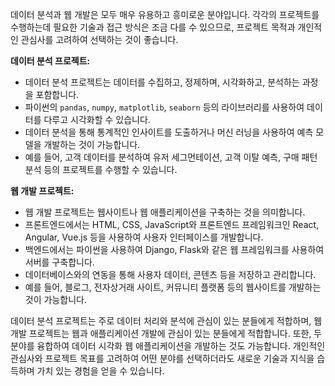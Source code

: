 데이터 분석과 웹 개발은 모두 매우 유용하고 흥미로운 분야입니다. 각각의 프로젝트를 수행하는데 필요한 기술과 접근 방식은 조금 다를 수 있으므로, 프로젝트 목적과 개인적인 관심사를 고려하여 선택하는 것이 좋습니다.

**데이터 분석 프로젝트:**

- 데이터 분석 프로젝트는 데이터를 수집하고, 정제하며, 시각화하고, 분석하는 과정을 포함합니다.
- 파이썬의 `pandas`, `numpy`, `matplotlib`, `seaborn` 등의 라이브러리를 사용하여 데이터를 다루고 시각화할 수 있습니다.
- 데이터 분석을 통해 통계적인 인사이트를 도출하거나 머신 러닝을 사용하여 예측 모델을 개발하는 것이 가능합니다.
- 예를 들어, 고객 데이터를 분석하여 유저 세그먼테이션, 고객 이탈 예측, 구매 패턴 분석 등의 프로젝트를 수행할 수 있습니다.

**웹 개발 프로젝트:**

- 웹 개발 프로젝트는 웹사이트나 웹 애플리케이션을 구축하는 것을 의미합니다.
- 프론트엔드에서는 HTML, CSS, JavaScript와 프론트엔드 프레임워크인 React, Angular, Vue.js 등을 사용하여 사용자 인터페이스를 개발합니다.
- 백엔드에서는 파이썬을 사용하여 Django, Flask와 같은 웹 프레임워크를 사용하여 서버를 구축합니다.
- 데이터베이스와의 연동을 통해 사용자 데이터, 콘텐츠 등을 저장하고 관리합니다.
- 예를 들어, 블로그, 전자상거래 사이트, 커뮤니티 플랫폼 등의 웹사이트를 개발하는 것이 가능합니다.

데이터 분석 프로젝트는 주로 데이터 처리와 분석에 관심이 있는 분들에게 적합하며, 웹 개발 프로젝트는 웹과 애플리케이션 개발에 관심이 있는 분들에게 적합합니다. 또한, 두 분야를 융합하여 데이터 시각화 웹 애플리케이션을 개발하는 것도 가능합니다. 개인적인 관심사와 프로젝트 목표를 고려하여 어떤 분야를 선택하더라도 새로운 기술과 지식을 습득하며 가치 있는 경험을 얻을 수 있습니다.